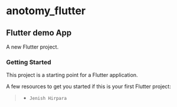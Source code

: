 # anotomy_flutter

## Flutter demo App

A new Flutter project.

### Getting Started

This project is a starting point for a Flutter application.

A few resources to get you started if this is your first Flutter project:

> * `Jenish Hirpara`